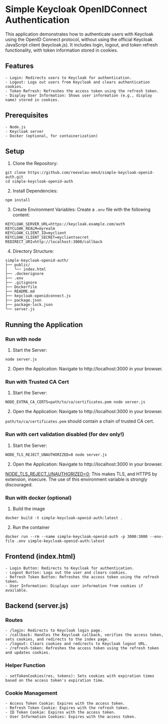 # Simple Keycloak OpenIDConnect Authentication

This application demonstrates how to authenticate users with Keycloak using the OpenID Connect protocol, without using the official Keycloak JavaScript client (keycloak.js). It includes login, logout, and token refresh functionality, with token information stored in cookies.

## Features

    - Login: Redirects users to Keycloak for authentication.
    - Logout: Logs out users from Keycloak and clears authentication cookies.
    - Token Refresh: Refreshes the access token using the refresh token.
    - Display User Information: Shows user information (e.g., display name) stored in cookies.

## Prerequisites

    - Node.js
    - Keycloak server
    - Docker (optional, for containerization)
  
## Setup

1. Clone the Repository:

```
git clone https://github.com/reevelau-emsd/simple-keycloak-openid-auth.git
cd simple-keycloak-openid-auth
```

2. Install Dependencies:

```
npm install
```

3. Create Environment Variables:
Create a ```.env``` file with the following content:

```
KEYCLOAK_SERVER_URL=https://keycloak.example.com/auth
KEYCLOAK_REALM=myrealm
KEYCLOAK_CLIENT_ID=myclient
KEYCLOAK_CLIENT_SECRET=myclientsecret
REDIRECT_URI=http://localhost:3000/callback
```

4. Directory Structure:

```
simple-keycloak-openid-auth/
├── public/
│   └── index.html
├── .dockerignore
├── .env
├── .gitignore
├── Dockerfile
├── README.md
├── keycloak-openidconnect.js
├── package.json
├── package-lock.json
└── server.js
```

## Running the Application

### Run with node
1. Start the Server:
```
node server.js
```

2. Open the Application:
Navigate to http://localhost:3000 in your browser.

### Run with Trusted CA Cert

1. Start the Server:
```
NODE_EXTRA_CA_CERTS=path/to/ca/certificates.pem node server.js
```

2. Open the Application:
Navigate to http://localhost:3000 in your browser.

```path/to/ca/certificates.pem``` should contain a chain of trusted CA cert.

### Run with cert validation disabled (for dev only!)

1. Start the Server:
```
NODE_TLS_REJECT_UNAUTHORIZED=0 node server.js
```

2. Open the Application:
Navigate to http://localhost:3000 in your browser.

[NODE_TLS_REJECT_UNAUTHORIZED=0](https://nodejs.org/api/cli.html#node_tls_reject_unauthorizedvalue); This makes TLS, and HTTPS by extension, insecure. The use of this environment variable is strongly discouraged.

### Run with docker (optional)
1. Build the image
```
docker build -t simple-keycloak-openid-auth:latest .
```

2. Run the container
```
docker run --rm --name simple-keycloak-openid-auth -p 3000:3000 --env-file .env simple-keycloak-openid-auth:latest
```


## Frontend (index.html)

    - Login Button: Redirects to Keycloak for authentication.
    - Logout Button: Logs out the user and clears cookies.
    - Refresh Token Button: Refreshes the access token using the refresh token.
    - User Information: Displays user information from cookies if available.

## Backend (server.js)
### Routes

    - /login: Redirects to Keycloak login page.
    - /callback: Handles the Keycloak callback, verifies the access token, sets cookies, and redirects to the index page.
    - /logout: Clears cookies and redirects to Keycloak logout URL.
    - /refresh-token: Refreshes the access token using the refresh token and updates cookies.

### Helper Function

    - setTokenCookies(res, tokens): Sets cookies with expiration times based on the access token's expiration time.

### Cookie Management

    - Access Token Cookie: Expires with the access token.
    - Refresh Token Cookie: Expires with the refresh token.
    - ID Token Cookie: Expires with the access token.
    - User Information Cookies: Expires with the access token.

